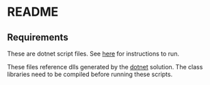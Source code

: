 # README

## Requirements

These are dotnet script files. See [here](https://github.com/filipw/dotnet-script) for instructions to run.

These files reference dlls generated by the [dotnet](../dotnet) solution. The class libraries need to be compiled before running these scripts.